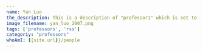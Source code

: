 ```yaml
---
name: Yan Luo
the_description: This is a description of "professor1" which is set to Professor Yan Luo
image_filename: yan_luo_2007.png
tags: ['professors', 'rss']
categoriy: "professors"
whoAmI: {{site.url}}/people
---
```


